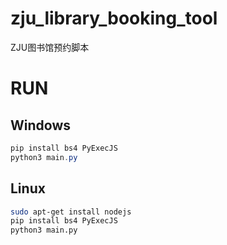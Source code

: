 # zju_library_booking_tool
ZJU图书馆预约脚本
# RUN

## Windows

```powershell
pip install bs4 PyExecJS
python3 main.py
```

## Linux

```bash
sudo apt-get install nodejs
pip install bs4 PyExecJS
python3 main.py
```
